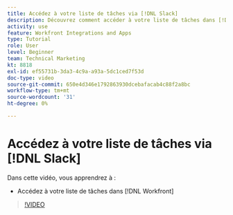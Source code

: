 ```yaml
---
title: Accédez à votre liste de tâches via [!DNL Slack]
description: Découvrez comment accéder à votre liste de tâches dans [!DNL Workfront]
activity: use
feature: Workfront Integrations and Apps
type: Tutorial
role: User
level: Beginner
team: Technical Marketing
kt: 8818
exl-id: ef55731b-3da3-4c9a-a93a-5dc1ced7f53d
doc-type: video
source-git-commit: 650e4d346e1792863930dcebafacab4c88f2a8bc
workflow-type: tm+mt
source-wordcount: '31'
ht-degree: 0%

---
```


# Accédez à votre liste de tâches via [!DNL Slack]

Dans cette vidéo, vous apprendrez à :

* Accédez à votre liste de tâches dans [!DNL Workfront]

>[!VIDEO](https://video.tv.adobe.com/v/335118/?quality=12&learn=on)
